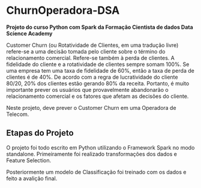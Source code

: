 # ChurnOperadora-DSA

**Projeto do curso Python com Spark da Formação Cientista de dados Data Science Academy**

Customer Churn (ou Rotatividade de Clientes, em uma tradução livre)
refere-se a uma decisão tomada pelo cliente sobre o término do relacionamento
comercial. Refere-se também à perda de clientes. A fidelidade do cliente e a
rotatividade de clientes sempre somam 100%. Se uma empresa tem uma taxa de
fidelidade de 60%, então a taxa de perda de clientes é de 40%. De acordo com a
regra de lucratividade do cliente 80/20, 20% dos clientes estão gerando 80% da
receita. Portanto, é muito importante prever os usuários que provavelmente
abandonarão o relacionamento comercial e os fatores que afetam as decisões do
cliente.

Neste projeto, deve prever o Customer Churn em uma Operadora de
Telecom.

## Etapas do Projeto
O projeto foi todo escrito em Python utilizando o Framework Spark no modo standalone.
Primeiramente foi realizado transformações dos dados e Feature Selection.

Posteriormente um modelo de Classificação foi treinado com os dados e feito a avalição final.


